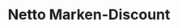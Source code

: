 ---
title: "Netto Marken-Discount"
url: /wilkau-hasslau/netto-marken-discount-cainsdorfer-strasse/
shop: Supermarkt
---
